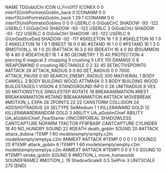 NAME 			TDGobUChi
ICON 			U_FrnOf17
ICONEX 0 0 interf3\UnitPortrets\Goblin_back 0
ICONANM 0 0 interf3\UnitPortrets\Goblin_back 1 29 1
ICONANM 0 0 interf3\UnitPortrets\Goblins 0 0 0
USERLC 			0 G\GobChC SHADOW -93 -122
USERLC 			1 G\GobChG SHADOW -93 -122
USERLC 			3 G\GobChU SHADOW -93 -122
USERLC 			4 G\GobChH SHADOW -93 -122
USERLC 			9 G\UnDedSceDed SHADOW -92 -117
#SKELETON               16 1 9 3
#SKELETON               16 1 9 2
#SKELETON               16 1 9 1
@REST      		16 0 0 80
#STAND     		16 1 0 0
#PSTAND    		16 1 3 0
@MOTION_L  		16 1 0 20
@ATTACK    		16 3 0 60
@DEATH     		16 4 0 80 
@SUMMON     		16 4 80  0 
#DEATHLIE1 		16 1 4 80
GEOMETRY 		1 15 40
PROTECTION 		4 piercing 6 magical 2 chopping 5 crushing 5
LIFE     		110
DAMAGE   		0 8
WEAPONKIND 		0 crushing
RECTANGLE 		0 2 32 45
SETACTIVEPOINT0		#ATTACK 26
ATTACK_RADIUS 		0 0 60
DET_RADIUS 		0 0 7000
ATTACK_PAUSE 		0 60
SEARCH_ENEMY_RADIUS 	300
MATHERIAL 		1 BODY
CANKILL 3 BODY BUILDING WOOD
ATTMASK 0 3 BODY BUILDING WOOD   
BUILDSTAGES 		1
VISION 			4
STANDGROUND
INFO 			0 28
UNITRADIUS 		8
VES 			30
MOTIONSTYLE 		SINGLESTEP
ROTATE 			16
BREAKANIMATION 		#REST
BREAKANIMATION 		#STAND
BREAKANIMATION 		#ATTACK
MOVEBREAK 		#MOTION_L
EXPA 			28
ZPOINTS 22 22
CANSTORM
COLLISION 24
ADDSHOTRADIUS 24
SELTYPE SelMedium 1 1
KILLERAWARD             GOLD 12
KILLERAWARDRANDOM       GOLD 3
ABILITY			UA_aGoblinChief
ABILITY			UA_aGoblinChief_FearStarter
//INCORPOREAL
SHADOWLESS
CANTCAPTURE
NOFARM
TFACTOR FF9FBA9F
CANTCAPTURE
CYLINDER 18 40
NO_HUNGRY
SOUND 22 #DEATH death_goblin
SOUND 20 #ATTACK attack_dubina
!TEMP  1 60 models\empty\empty.c2m models\empty\emptya.c2m
ANMEXT #ATTACK #TEMP 0 0 0 1 0
SOUND2 20 #TEMP attack_goblin 8
!TEMP1  1 60 models\empty\empty.c2m models\empty\emptya.c2m
ANMEXT #ATTACK #TEMP1 0 0 0 1 0
SOUND 10 #TEMP1 stroke_goblin
SOUND 9 #MOTION_L move_humanoids
SOUNDFRAME2 #MOTION_L 19
ShadowScaleX 0.5
SelPrio 3
UNITSCALE        275
[END]
